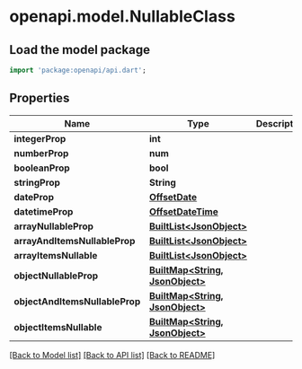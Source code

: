 # openapi.model.NullableClass

## Load the model package
```dart
import 'package:openapi/api.dart';
```

## Properties
Name | Type | Description | Notes
------------ | ------------- | ------------- | -------------
**integerProp** | **int** |  | [optional] 
**numberProp** | **num** |  | [optional] 
**booleanProp** | **bool** |  | [optional] 
**stringProp** | **String** |  | [optional] 
**dateProp** | [**OffsetDate**](OffsetDate.md) |  | [optional] 
**datetimeProp** | [**OffsetDateTime**](OffsetDateTime.md) |  | [optional] 
**arrayNullableProp** | [**BuiltList&lt;JsonObject&gt;**](JsonObject.md) |  | [optional] 
**arrayAndItemsNullableProp** | [**BuiltList&lt;JsonObject&gt;**](JsonObject.md) |  | [optional] 
**arrayItemsNullable** | [**BuiltList&lt;JsonObject&gt;**](JsonObject.md) |  | [optional] 
**objectNullableProp** | [**BuiltMap&lt;String, JsonObject&gt;**](JsonObject.md) |  | [optional] 
**objectAndItemsNullableProp** | [**BuiltMap&lt;String, JsonObject&gt;**](JsonObject.md) |  | [optional] 
**objectItemsNullable** | [**BuiltMap&lt;String, JsonObject&gt;**](JsonObject.md) |  | [optional] 

[[Back to Model list]](../README.md#documentation-for-models) [[Back to API list]](../README.md#documentation-for-api-endpoints) [[Back to README]](../README.md)


